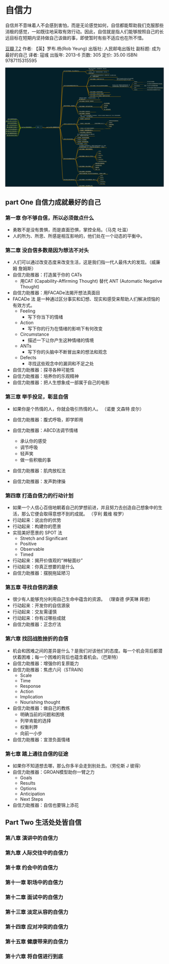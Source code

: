# 自信力
自信并不意味着人不会感到害怕，而是无论感觉如何，自信都能帮助我们克服那些消极的感觉，一如既往地采取有效行动。因此，自信就是指人们能够按照自己的长远目标在短期内坚持做自己该做的事，即使暂时有些不适应也在所不惜。

[豆瓣 7.2](https://book.douban.com/subject/24744176/)
作者: 【英】罗布.杨(Rob Yeung)
出版社: 人民邮电出版社
副标题: 成为最好的自己
译者: 寇彧
出版年: 2013-6
页数: 305
定价: 35.00
ISBN: 9787115315595

![mind-map](https://github.com/zhongke/reading/blob/master/image/001_Confidence.png)


## part One 自信力成就最好的自己

### 第一章 你不够自信，所以必须做点什么

- 勇敢不是没有畏惧，而是直面恐惧，掌控全局。（马克 吐温）
- 人的所为、所思、所感是相互影响的，他们处在一个动态的平衡中。

### 第二章 没自信多数是因为想法不对头

- 人们可以通过改变态度来改变生活，这是我们指一代人最伟大的发现。（威廉姆 詹姆斯）
- 自信力助推器：打造属于你的 CATs
    - 用CAT (Capability-Affirming Thought) 替代 ANT (Automatic Negative Thought)
- 自信力助推器：用FACADe法揭开想法真面目
- FACADe 法 是一种通过区分事实和幻想、现实和感受来帮助人们解决烦恼的有效方式。
	- Feeling
		- 写下你当下的情绪
	- Action
		- 写下你的行为在情绪的影响下有何改变
	- Circumstance
		- 描述一下让你产生这种情绪的情境
	- ANTs
		- 写下你的头脑中不断冒出来的想法和观念
	- Defects
		- 寻找这些观念中的漏洞和不足之处
- 自信力助推器：探寻各种可能性
- 自信力助推器：培养你的乐观精神
- 自信力助推器：把人生想象成一部属于自己的电影

### 第三章 举手投足，彰显自信

- 如果你是个热情的人，你就会吸引热情的人。 （诺曼 文森特 皮尔）

- 自信力助推器：腹式呼吸，即学即用
- 自信力助推器：ABCD法调节情绪
    - 承认你的感受
    - 调节呼吸
    - 轻声笑
    - 做一些积极的事

- 自信力助推器：肌肉放松法
- 自信力助推器：发声韵律操

### 第四章 打造自信力的行动计划

- 如果一个人信心百倍地朝着自己的梦想前进，并且努力去创造自己想象中的生活，那么它便会取得意想不到的成就。 （亨利 戴维 梭罗）
- 行动起来：说出你的优势
- 行动起来：构建你的愿景
- 实现美好愿景的 SPOT 法
	- Stretch and Significant
	- Positive
	- Observable
	- Timed
- 行动起来：揭开价值观的“神秘面纱”
- 行动起来：你真正想要的是什么
- 自信力助推器：摆脱拖延陋习

### 第五章 寻找自信的源泉
- 很少有人能够充分利用自己生命中蕴含的资源。 （理查德 伊芙琳 拜徳）
- 行动起来：开发你的自信源泉
- 行动起来：交友需谨慎
- 行动起来：你有过哪些成就
- 自信力助推器：正念疗法

### 第六章 找回战胜挫折的自信
- 机会和困难之间的差异是什么？是我们对该他们的态度。每一个机会背后都潜伏着困难；每一个困难的背后也蕴含着机会。（巴斯特）
- 自信力助推器：增强你的复原能力
- 自信力助推器：焦虑六问（STRAIN）
    - Scale
    - Time
    - Response
    - Action
    - Implication
    - Nourishing thought
- 自信力助推器：做自己的教练
    - 明确当前的问题和困境
    - 列举肯能的选择
    - 权衡利弊
    - 向前一小步
- 自信力助推器：宣泄负面情绪

### 第七章 踏上通往自信的征途

- 如果你不知道想去哪，那么你多半会走到别处去。（劳伦斯 J 彼得）
- 自信力助推器：GROAN模型助你一臂之力
    - Goals
    - Results
    - Options
    - Anticipation
    - Next Steps
- 自信力助推器：自信也要锦上添花

## Part Two 生活处处皆自信

### 第八章 演讲中的自信力

### 第九章 人际交往中的自信力

### 第十章 约会中的自信力

### 第十一章 职场中的自信力

### 第十二章 面试中的自信力

### 第十三章 淡定从容的自信力

### 第十四章 应对冲突的自信力

### 第十五章 健康带来的自信力

### 第十六章 将自信进行到底
